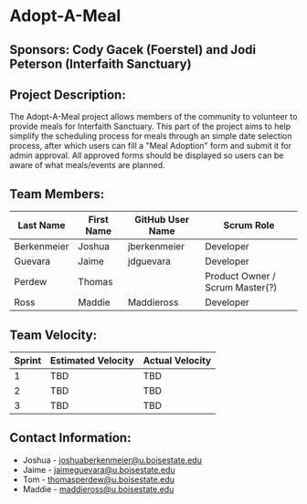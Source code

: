 # Adopt-A-Meal

## Sponsors: Cody Gacek (Foerstel) and Jodi Peterson (Interfaith Sanctuary)

## Project Description:

The Adopt-A-Meal project allows members of the community to volunteer to provide meals for Interfaith Sanctuary. This part of the project aims to help simplify the scheduling process for meals through an simple date selection process, after which users can fill a "Meal Adoption" form and submit it for admin approval. All approved forms should be displayed so users can be aware of what meals/events are planned.

## Team Members:

Last Name       | First Name      | GitHub User Name     | Scrum Role
--------------- | --------------- | -------------------- | ---------------
Berkenmeier     | Joshua          | jberkenmeier         | Developer
Guevara         | Jaime           | jdguevara            | Developer 
Perdew          | Thomas          |                      | Product Owner / Scrum Master(?)
Ross            | Maddie          | Maddieross           | Developer

## Team Velocity:

Sprint | Estimated Velocity | Actual Velocity
------ | ------------------ | ---------------
1      | TBD                | TBD
2      | TBD                | TBD
3      | TBD                | TBD

## Contact Information:
* Joshua - <joshuaberkenmeier@u.boisestate.edu> 
* Jaime  - <jaimeguevara@u.boisestate.edu>  
* Tom - <thomasperdew@u.boisestate.edu>
* Maddie - <maddieross@u.boisestate.edu>
